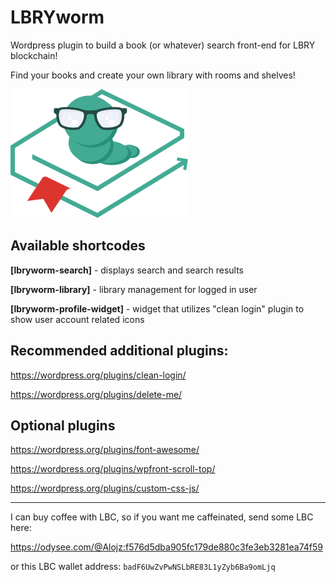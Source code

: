 # LBRYworm
Wordpress plugin to build a book (or whatever) search front-end for LBRY blockchain!

Find your books and create your own library with rooms and shelves!

![](https://github.com/alojzjakob/LBRYworm/blob/main/lbryworm/css/lbryworm-logo.png)

## Available shortcodes
**[lbryworm-search]** - displays search and search results

**[lbryworm-library]** - library management for logged in user

**[lbryworm-profile-widget]** - widget that utilizes "clean login" plugin to show user account related icons

## Recommended additional plugins:
https://wordpress.org/plugins/clean-login/

https://wordpress.org/plugins/delete-me/

## Optional plugins

https://wordpress.org/plugins/font-awesome/

https://wordpress.org/plugins/wpfront-scroll-top/

https://wordpress.org/plugins/custom-css-js/

---

I can buy coffee with LBC, so if you want me caffeinated, send some LBC here:

https://odysee.com/@Alojz:f576d5dba905fc179de880c3fe3eb3281ea74f59

or this LBC wallet address: `badF6UwZvPwNSLbRE83L1yZyb6Ba9omLjq`
